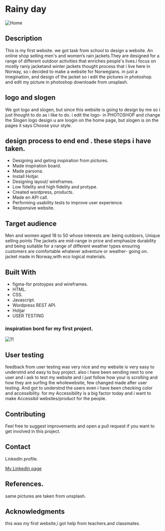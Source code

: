 # Rainy day

![Home](https://user-images.githubusercontent.com/91061651/193788678-87a6816e-145c-4b95-ad2d-e8fe7e4609c8.jpg)

## Description
This is my first website. we got task from school to design a website. An online shop selling men's and women’s rain jackets.They are designed for a range of different outdoor activities that enriches people's lives.i focus on mostly raniy jacketand winter jackets thought process that i live here in Norway, so i decided to make a website for Norwegians. in just a imegination,  and design of the jacket so i edit the pictures in photoshop. and edit my picture in photoshop downloade from unsplash.

## logo and slogen
We got logo and slogen, but since this website is going to design by me so i just thought to do as i like to do. i edit the logo- in PHOTOSHOP and change the Slogen 
logo design u are loogin on the home page, but slogen is on the pages it says Choose your style.

## design process to end end . these steps i have taken.
- Designing and geting inspiration from pictures.
- Made inspiration board.
- Made parsona.
- Install Hotjar.
- Designing layout/ wireframes.
- Low fidelity and high fidelity and protype.
- Created wordpress, products.
- Made en API call.
- Performing usability tests to improve user experience.
- Responsive website.

## Target audience
Men and women aged 18 to 50 whose interests are: being outdoors,
Unique selling points
The jackets are mid-range in price and emphasize durability and being suitable for a range of different weather types ensuring customers are comfortable whatever adventure or weather- going on.
jacket made in Norway,with eco logical materials. 

## Built With
- figma-for protoypes and wireframes.
- HTML.
- CSS.
- Javascript.
- Wordpress REST API.
- Hotjar
- USER TESTING

### inspiration bord for my first project.
![11](https://user-images.githubusercontent.com/91061651/193879435-03ff3ddb-45fc-4296-9eb8-c0f98310c58c.jpg)

## User testing
feedback from user testing was very nice and my website is very easy to understnd and easy to buy project. also i have been sending next to one user and i ask to test my website and i just follow how your is scrolling and how they are surfing the wholewebsite, few changed made after user testing. And got to understnd the users even i have been checking color and accessibility. for my Accessibility is a big factor today and i want to make Accessibil websites/product for the people.

## Contributing

Feel free to suggest improvements and open a pull request if you want to get involved in this project.

## Contact

LinkedIn profile.

[My LinkedIn page]([www.linkedin.com](https://www.linkedin.com/in/rohit-kumar-amdahl-308047140/))

## References.
same pictures are taken from unsplash. 

## Acknowledgments
this was my first website,i got help from teachers.and classmates.
